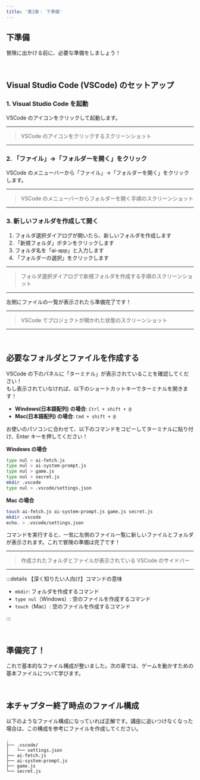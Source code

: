 ```yaml
---
title: '第2章： 下準備'
---
```


## 下準備

冒険に出かける前に、必要な準備をしましょう！

<br />

## Visual Studio Code (VSCode) のセットアップ

### 1. Visual Studio Code を起動

VSCode のアイコンをクリックして起動します。

---

> VSCode のアイコンをクリックするスクリーンショット

---

### 2. 「ファイル」→「フォルダーを開く」をクリック

VSCode のメニューバーから「ファイル」→「フォルダーを開く」をクリックします。

---

> VSCode のメニューバーからフォルダーを開く手順のスクリーンショット

---

### 3. 新しいフォルダを作成して開く

1. フォルダ選択ダイアログが開いたら、新しいフォルダを作成します
2. 「新規フォルダ」ボタンをクリックします
3. フォルダ名を「ai-app」と入力します
4. 「フォルダーの選択」をクリックします

---

> フォルダ選択ダイアログで新規フォルダを作成する手順のスクリーンショット

---

左側にファイルの一覧が表示されたら準備完了です！

---

> VSCode でプロジェクトが開かれた状態のスクリーンショット

---

<br />

## 必要なフォルダとファイルを作成する

VSCode の下のパネルに「ターミナル」が表示されていることを確認してください！\
もし表示されていなければ、以下のショートカットキーでターミナルを開きます！

- **Windows(日本語配列) の場合**: `Ctrl + shift + @`
- **Mac(日本語配列) の場合**: `Cmd + shift + @`

お使いのパソコンに合わせて、以下のコマンドをコピーしてターミナルに貼り付け、Enter キーを押してください！

**Windows の場合**

```bash
type nul > ai-fetch.js
type nul > ai-system-prompt.js
type nul > game.js
type nul > secret.js
mkdir .vscode
type nul > .vscode/settings.json
```

**Mac の場合**

```bash
touch ai-fetch.js ai-system-prompt.js game.js secret.js
mkdir .vscode
echo. > .vscode/settings.json
```

コマンドを実行すると、一気に左側のファイル一覧に新しいファイルとフォルダが表示されます。これで冒険の準備は完了です！

---

> 作成されたフォルダとファイルが表示されている VSCode のサイドバー

---

:::details 【深く知りたい人向け】コマンドの意味

- `mkdir`: フォルダを作成するコマンド
- `type nul`（Windows）: 空のファイルを作成するコマンド
- `touch`（Mac）: 空のファイルを作成するコマンド

:::

<br />

## 準備完了！

これで基本的なファイル構成が整いました。次の章では、ゲームを動かすための基本ファイルについて学びます。

<br />

## 本チャプター終了時点のファイル構成

以下のようなファイル構成になっていれば正解です。講座に追いつけなくなった場合は、この構成を参考にファイルを作成してください。

```
.
├── .vscode/
│   └── settings.json
├── ai-fetch.js
├── ai-system-prompt.js
├── game.js
└── secret.js
```
